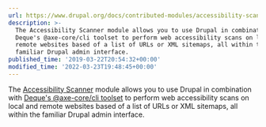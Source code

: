 ```yaml
---
url: https://www.drupal.org/docs/contributed-modules/accessibility-scanner
description: >-
  The Accessibility Scanner module allows you to use Drupal in combination with
  Deque's @axe-core/cli toolset to perform web accessibility scans on local and
  remote websites based of a list of URLs or XML sitemaps, all within the
  familiar Drupal admin interface.
published_time: '2019-03-22T20:54:32+00:00'
modified_time: '2022-03-23T19:48:45+00:00'
---
```

The [Accessibility Scanner](https://www.drupal.org/project/accessibility%5Fscanner) module allows you to use Drupal in combination with [Deque's @axe-core/cli toolset](https://github.com/dequelabs/axe-core-npm) to perform web accessibility scans on local and remote websites based of a list of URLs or XML sitemaps, all within the familiar Drupal admin interface.